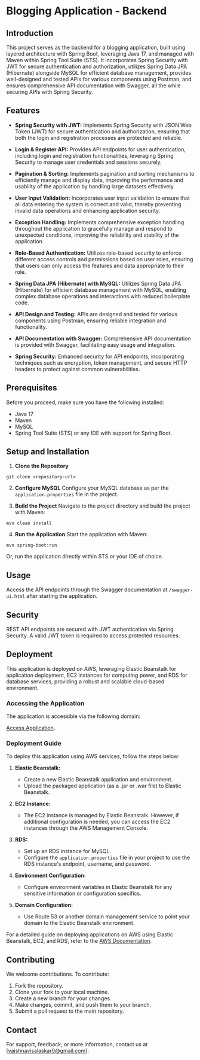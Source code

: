 # Blogging Application - Backend

## Introduction
This project serves as the backend for a blogging application, built using layered architecture with Spring Boot, leveraging Java 17, and managed with Maven within Spring Tool Suite (STS). It incorporates Spring Security with JWT for secure authentication and authorization, utilizes Spring Data JPA (Hibernate) alongside MySQL for efficient database management, provides well-designed and tested APIs for various components using Postman, and ensures comprehensive API documentation with Swagger, all the while securing APIs with Spring Security.

## Features

- **Spring Security with JWT:** Implements Spring Security with JSON Web Token (JWT) for secure authentication and authorization, ensuring that both the login and registration processes are protected and reliable.

- **Login & Register API:** Provides API endpoints for user authentication, including login and registration functionalities, leveraging Spring Security to manage user credentials and sessions securely.

- **Pagination & Sorting:** Implements pagination and sorting mechanisms to efficiently manage and display data, improving the performance and usability of the application by handling large datasets effectively.

- **User Input Validation:** Incorporates user input validation to ensure that all data entering the system is correct and valid, thereby preventing invalid data operations and enhancing application security.

- **Exception Handling:** Implements comprehensive exception handling throughout the application to gracefully manage and respond to unexpected conditions, improving the reliability and stability of the application.

- **Role-Based Authentication:** Utilizes role-based security to enforce different access controls and permissions based on user roles, ensuring that users can only access the features and data appropriate to their role.

- **Spring Data JPA (Hibernate) with MySQL:** Utilizes Spring Data JPA (Hibernate) for efficient database management with MySQL, enabling complex database operations and interactions with reduced boilerplate code.

- **API Design and Testing:** APIs are designed and tested for various components using Postman, ensuring reliable integration and functionality.

- **API Documentation with Swagger:** Comprehensive API documentation is provided with Swagger, facilitating easy usage and integration.

- **Spring Security:** Enhanced security for API endpoints, incorporating techniques such as encryption, token management, and secure HTTP headers to protect against common vulnerabilities.

## Prerequisites
Before you proceed, make sure you have the following installed:
- Java 17
- Maven
- MySQL
- Spring Tool Suite (STS) or any IDE with support for Spring Boot.

## Setup and Installation
1. **Clone the Repository**
```
git clone <repository-url>
```
2. **Configure MySQL**
Configure your MySQL database as per the `application.properties` file in the project.

3. **Build the Project**
Navigate to the project directory and build the project with Maven:
```
mvn clean install
```
4. **Run the Application**
Start the application with Maven:
```
mvn spring-boot:run
```
Or, run the application directly within STS or your IDE of choice.

## Usage
Access the API endpoints through the Swagger documentation at `/swagger-ui.html` after starting the application.

## Security
REST API endpoints are secured with JWT authentication via Spring Security. A valid JWT token is required to access protected resources.

## Deployment

This application is deployed on AWS, leveraging Elastic Beanstalk for application deployment, EC2 instances for computing power, and RDS for database services, providing a robust and scalable cloud-based environment.

### Accessing the Application

The application is accessible via the following domain:

[Access Application](http://bloggingappication-env.eba-vxf6mqw4.us-east-2.elasticbeanstalk.com/swagger-ui/index.html).

### Deployment Guide

To deploy this application using AWS services, follow the steps below:

1. **Elastic Beanstalk:**
   - Create a new Elastic Beanstalk application and environment.
   - Upload the packaged application (as a .jar or .war file) to Elastic Beanstalk.

2. **EC2 Instance:**
   - The EC2 instance is managed by Elastic Beanstalk. However, if additional configuration is needed, you can access the EC2 instances through the AWS Management Console.

3. **RDS:**
   - Set up an RDS instance for MySQL.
   - Configure the `application.properties` file in your project to use the RDS instance's endpoint, username, and password.

4. **Environment Configuration:**
   - Configure environment variables in Elastic Beanstalk for any sensitive information or configuration specifics.

5. **Domain Configuration:**
   - Use Route 53 or another domain management service to point your domain to the Elastic Beanstalk environment.

For a detailed guide on deploying applications on AWS using Elastic Beanstalk, EC2, and RDS, refer to the [AWS Documentation](https://aws.amazon.com/documentation/).

## Contributing
We welcome contributions. To contribute:
1. Fork the repository.
2. Clone your fork to your local machine.
3. Create a new branch for your changes.
4. Make changes, commit, and push them to your branch.
5. Submit a pull request to the main repository.

## Contact
For support, feedback, or more information, contact us at [vaishnavisalaskar0@gmail.com].

